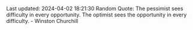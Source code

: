Last updated: 2024-04-02 18:21:30
Random Quote: The pessimist sees difficulty in every opportunity. The optimist sees the opportunity in every difficulty. - Winston Churchill